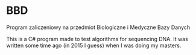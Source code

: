 # BBD
Program zaliczeniowy na przedmiot Biologiczne i Medyczne Bazy Danych


This is a C# program made to test algorithms for sequencing DNA.
It was written some time ago (in 2015 I guess) when I was doing my masters.

